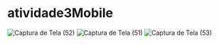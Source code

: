 # atividade3Mobile
![Captura de Tela (52)](https://github.com/user-attachments/assets/9b1e845e-88fc-4f3f-a80b-2e205f0cb39c)
![Captura de Tela (51)](https://github.com/user-attachments/assets/98033acd-c1b8-4f95-bb44-c71bfd764947)
![Captura de Tela (53)](https://github.com/user-attachments/assets/073ba59b-24a2-4eeb-9f0c-514e3f2a1ee6)
